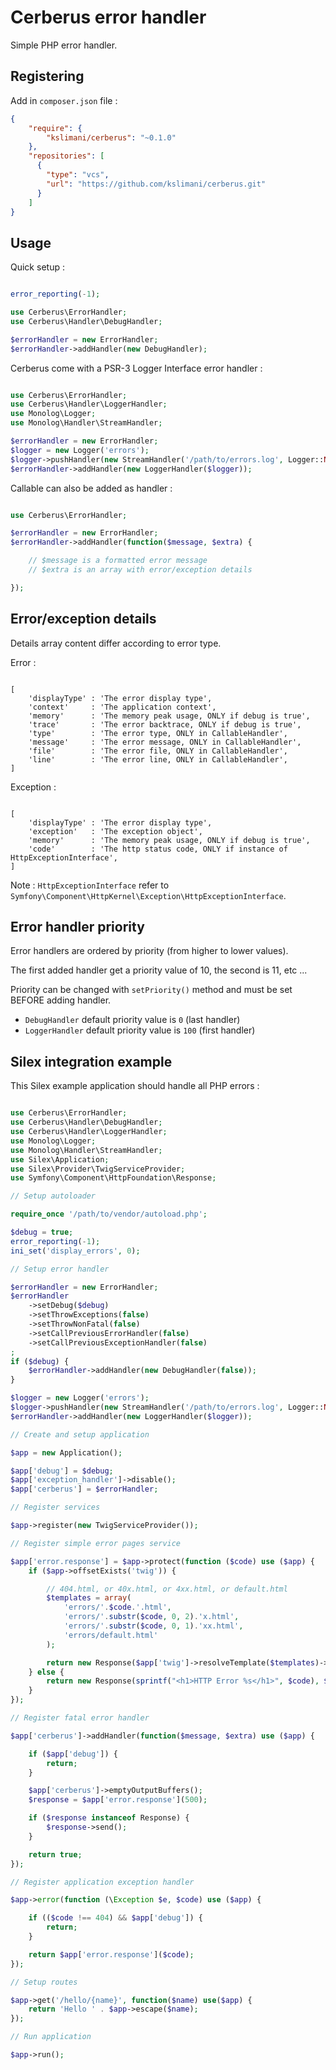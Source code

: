 # Cerberus error handler

Simple PHP error handler.

## Registering

Add in `composer.json` file :

```json
{
    "require": {
        "kslimani/cerberus": "~0.1.0"
    },
    "repositories": [
      {
        "type": "vcs",
        "url": "https://github.com/kslimani/cerberus.git"
      }
    ]
}
```

## Usage

Quick setup :

```php

error_reporting(-1);

use Cerberus\ErrorHandler;
use Cerberus\Handler\DebugHandler;

$errorHandler = new ErrorHandler;
$errorHandler->addHandler(new DebugHandler);

```

Cerberus come with a PSR-3 Logger Interface error handler :

```php

use Cerberus\ErrorHandler;
use Cerberus\Handler\LoggerHandler;
use Monolog\Logger;
use Monolog\Handler\StreamHandler;

$errorHandler = new ErrorHandler;
$logger = new Logger('errors');
$logger->pushHandler(new StreamHandler('/path/to/errors.log', Logger::NOTICE));
$errorHandler->addHandler(new LoggerHandler($logger));

```

Callable can also be added as handler :

```php

use Cerberus\ErrorHandler;

$errorHandler = new ErrorHandler;
$errorHandler->addHandler(function($message, $extra) {

    // $message is a formatted error message
    // $extra is an array with error/exception details

});

```

## Error/exception details

Details array content differ according to error type.

Error :
```

[
    'displayType' : 'The error display type',
    'context'     : 'The application context',
    'memory'      : 'The memory peak usage, ONLY if debug is true',
    'trace'       : 'The error backtrace, ONLY if debug is true',
    'type'        : 'The error type, ONLY in CallableHandler',
    'message'     : 'The error message, ONLY in CallableHandler',
    'file'        : 'The error file, ONLY in CallableHandler',
    'line'        : 'The error line, ONLY in CallableHandler',
]

```

Exception :
```

[
    'displayType' : 'The error display type',
    'exception'   : 'The exception object',
    'memory'      : 'The memory peak usage, ONLY if debug is true',
    'code'        : 'The http status code, ONLY if instance of HttpExceptionInterface',
]

```

Note : `HttpExceptionInterface` refer to `Symfony\Component\HttpKernel\Exception\HttpExceptionInterface`.

## Error handler priority

Error handlers are ordered by priority (from higher to lower values).

The first added handler get a priority value of 10, the second is 11, etc ...

Priority can be changed with `setPriority()` method and must be set BEFORE adding handler.

* `DebugHandler` default priority value is `0` (last handler)
* `LoggerHandler` default priority value is `100` (first handler)

## Silex integration example

This Silex example application should handle all PHP errors :

```php

use Cerberus\ErrorHandler;
use Cerberus\Handler\DebugHandler;
use Cerberus\Handler\LoggerHandler;
use Monolog\Logger;
use Monolog\Handler\StreamHandler;
use Silex\Application;
use Silex\Provider\TwigServiceProvider;
use Symfony\Component\HttpFoundation\Response;

// Setup autoloader

require_once '/path/to/vendor/autoload.php';

$debug = true;
error_reporting(-1);
ini_set('display_errors', 0);

// Setup error handler

$errorHandler = new ErrorHandler;
$errorHandler
    ->setDebug($debug)
    ->setThrowExceptions(false)
    ->setThrowNonFatal(false)
    ->setCallPreviousErrorHandler(false)
    ->setCallPreviousExceptionHandler(false)
;
if ($debug) {
    $errorHandler->addHandler(new DebugHandler(false));
}

$logger = new Logger('errors');
$logger->pushHandler(new StreamHandler('/path/to/errors.log', Logger::NOTICE));
$errorHandler->addHandler(new LoggerHandler($logger));

// Create and setup application

$app = new Application();

$app['debug'] = $debug;
$app['exception_handler']->disable();
$app['cerberus'] = $errorHandler;

// Register services

$app->register(new TwigServiceProvider());

// Register simple error pages service

$app['error.response'] = $app->protect(function ($code) use ($app) {
    if ($app->offsetExists('twig')) {

        // 404.html, or 40x.html, or 4xx.html, or default.html
        $templates = array(
            'errors/'.$code.'.html',
            'errors/'.substr($code, 0, 2).'x.html',
            'errors/'.substr($code, 0, 1).'xx.html',
            'errors/default.html'
        );

        return new Response($app['twig']->resolveTemplate($templates)->render(array('code' => $code)), $code);
    } else {
        return new Response(sprintf("<h1>HTTP Error %s</h1>", $code), $code);
    }
});

// Register fatal error handler

$app['cerberus']->addHandler(function($message, $extra) use ($app) {

    if ($app['debug']) {
        return;
    }

    $app['cerberus']->emptyOutputBuffers();
    $response = $app['error.response'](500);

    if ($response instanceof Response) {
        $response->send();
    }

    return true;
});

// Register application exception handler

$app->error(function (\Exception $e, $code) use ($app) {

    if (($code !== 404) && $app['debug']) {
        return;
    }

    return $app['error.response']($code);
});

// Setup routes

$app->get('/hello/{name}', function($name) use($app) {
    return 'Hello ' . $app->escape($name);
});

// Run application

$app->run();

```
